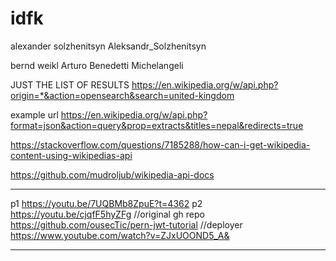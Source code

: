 # idfk

alexander solzhenitsyn
Aleksandr_Solzhenitsyn

bernd weikl
Arturo Benedetti Michelangeli

JUST THE LIST OF RESULTS
https://en.wikipedia.org/w/api.php?origin=*&action=opensearch&search=united-kingdom


example url
https://en.wikipedia.org/w/api.php?format=json&action=query&prop=extracts&titles=nepal&redirects=true

https://stackoverflow.com/questions/7185288/how-can-i-get-wikipedia-content-using-wikipedias-api

https://github.com/mudroljub/wikipedia-api-docs

---
p1
https://youtu.be/7UQBMb8ZpuE?t=4362
p2
https://youtu.be/cjqfF5hyZFg
//original gh repo
https://github.com/ousecTic/pern-jwt-tutorial
//deployer
https://www.youtube.com/watch?v=ZJxUOOND5_A&

---